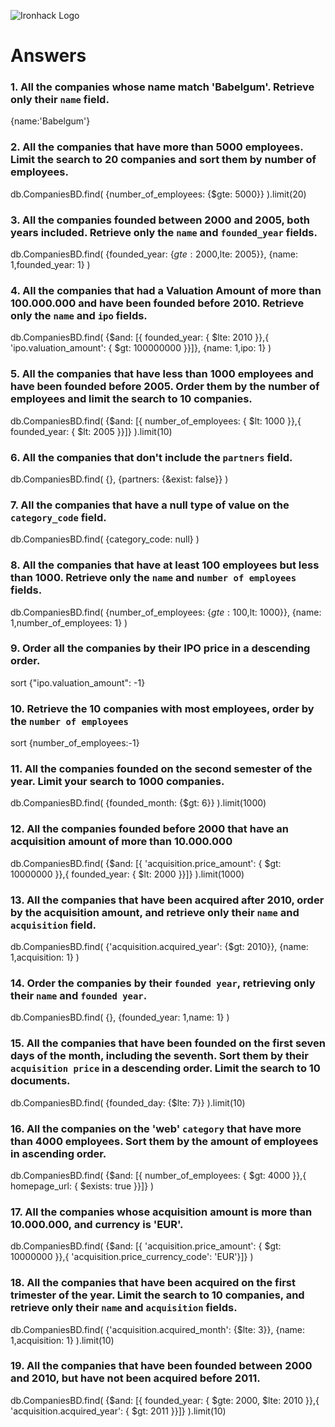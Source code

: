 ![Ironhack Logo](https://i.imgur.com/1QgrNNw.png)

# Answers

### 1. All the companies whose name match 'Babelgum'. Retrieve only their `name` field.

<!-- Your Code Goes Here -->
{name:'Babelgum'}

### 2. All the companies that have more than 5000 employees. Limit the search to 20 companies and sort them by **number of employees**.

db.CompaniesBD.find(
  {number_of_employees: {$gte: 5000}}
).limit(20)

### 3. All the companies founded between 2000 and 2005, both years included. Retrieve only the `name` and `founded_year` fields.

db.CompaniesBD.find(
  {founded_year: {$gte: 2000,$lte: 2005}},
  {name: 1,founded_year: 1}
)

### 4. All the companies that had a Valuation Amount of more than 100.000.000 and have been founded before 2010. Retrieve only the `name` and `ipo` fields.

db.CompaniesBD.find(
  {$and: [{ founded_year: { $lte: 2010 }},{ 'ipo.valuation_amount': { $gt: 100000000 }}]},
  {name: 1,ipo: 1}
)

### 5. All the companies that have less than 1000 employees and have been founded before 2005. Order them by the number of employees and limit the search to 10 companies.

db.CompaniesBD.find(
  {$and: [{ number_of_employees: { $lt: 1000 }},{ founded_year: { $lt: 2005 }}]}
).limit(10)

### 6. All the companies that don't include the `partners` field.

db.CompaniesBD.find(
  {},
  {partners: {&exist: false}}
)

### 7. All the companies that have a null type of value on the `category_code` field.

db.CompaniesBD.find(
  {category_code: null}
)

### 8. All the companies that have at least 100 employees but less than 1000. Retrieve only the `name` and `number of employees` fields.

db.CompaniesBD.find(
  {number_of_employees: {$gte: 100,$lt: 1000}},
  {name: 1,number_of_employees: 1}
)

### 9. Order all the companies by their IPO price in a descending order.

sort {"ipo.valuation_amount": -1}

### 10. Retrieve the 10 companies with most employees, order by the `number of employees`

sort {number_of_employees:-1}

### 11. All the companies founded on the second semester of the year. Limit your search to 1000 companies.

db.CompaniesBD.find(
  {founded_month: {$gt: 6}}
).limit(1000)

### 12. All the companies founded before 2000 that have an acquisition amount of more than 10.000.000

db.CompaniesBD.find(
  {$and: [{ 'acquisition.price_amount': { $gt: 10000000 }},{ founded_year: { $lt: 2000 }}]}
).limit(1000)

### 13. All the companies that have been acquired after 2010, order by the acquisition amount, and retrieve only their `name` and `acquisition` field.

db.CompaniesBD.find(
  {'acquisition.acquired_year': {$gt: 2010}},
  {name: 1,acquisition: 1}
)

### 14. Order the companies by their `founded year`, retrieving only their `name` and `founded year`.

db.CompaniesBD.find(
  {},
  {founded_year: 1,name: 1}
)

### 15. All the companies that have been founded on the first seven days of the month, including the seventh. Sort them by their `acquisition price` in a descending order. Limit the search to 10 documents.

db.CompaniesBD.find(
  {founded_day: {$lte: 7}}
).limit(10)

### 16. All the companies on the 'web' `category` that have more than 4000 employees. Sort them by the amount of employees in ascending order.

db.CompaniesBD.find(
  {$and: [{ number_of_employees: { $gt: 4000 }},{ homepage_url: { $exists: true }}]}
)

### 17. All the companies whose acquisition amount is more than 10.000.000, and currency is 'EUR'.

db.CompaniesBD.find(
  {$and: [{ 'acquisition.price_amount': { $gt: 10000000 }},{ 'acquisition.price_currency_code': 'EUR'}]}
)

### 18. All the companies that have been acquired on the first trimester of the year. Limit the search to 10 companies, and retrieve only their `name` and `acquisition` fields.

db.CompaniesBD.find(
  {'acquisition.acquired_month': {$lte: 3}},
  {name: 1,acquisition: 1}
).limit(10)

### 19. All the companies that have been founded between 2000 and 2010, but have not been acquired before 2011.

db.CompaniesBD.find(
  {$and: [{ founded_year: { $gte: 2000, $lte: 2010 }},{ 'acquisition.acquired_year': { $gt: 2011 }}]}
).limit(10)
